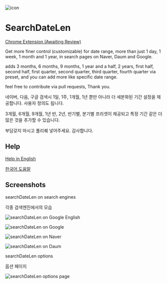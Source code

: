 ![icon](https://github.com/SD810/SearchDateLen/blob/master/document/imgs/icon_128px.png?raw=true "icon")

# SearchDateLen

[Chrome Extension (Awaiting Review)](https://chrome.google.com/webstore/detail/clmmggmcaclhdaajggmedmaogoelfhpi)

Get more finer control (customizable) for date range, more than just 1 day, 1 week, 1 month and 1 year, in search pages on Naver, Daum and Google.

adds 3 months, 6 months, 9 months, 1 year and a half, 2 years, first half, second half, first quarter, second quarter, third quarter, fourth quarter via preset, and you can add more like specific date range.

feel free to contribute via pull requests, Thank you.

네이버, 다음, 구글 검색시 1일, 1주, 1개월, 1년 뿐만 아니라 더 세분화된 기간 설정을 제공합니다. 사용자 정의도 됩니다.

3개월, 6개월, 9개월, 1년 반, 2년, 반기별, 분기별 프리셋이 제공되고 특정 기간 같은 더 많은 것을 추가할 수 있습니다.

부담갖지 마시고 풀리퀘 넣어주세요. 감사합니다.


## Help

[Help in English](https://github.com/SD810/SearchDateLen/blob/master/document/HelpEnglish.md)

[한국어 도움말](https://github.com/SD810/SearchDateLen/blob/master/document/HelpKorean.md)


## Screenshots

searchDateLen on search engines

각종 검색엔진에서의 모습

![searchDateLen on Google English](https://github.com/SD810/SearchDateLen/blob/master/document/imgs/GoogleAppliedEng.png?raw=true "searchDateLen on Google English")

![searchDateLen on Google](https://github.com/SD810/SearchDateLen/blob/master/document/imgs/GoogleApplied.png?raw=true "searchDateLen on Google")

![searchDateLen on Naver](https://github.com/SD810/SearchDateLen/blob/master/document/imgs/NaverApplied.png?raw=true "searchDateLen on Naver")

![searchDateLen on Daum](https://github.com/SD810/SearchDateLen/blob/master/document/imgs/DaumApplied.png?raw=true "searchDateLen on Daum")



searchDateLen options

옵션 페이지

![searchDateLen options page](https://github.com/SD810/SearchDateLen/blob/master/document/imgs/OptionsPage_noAnnon.png?raw=true "searchDateLen options page")
